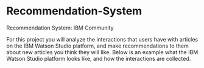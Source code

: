 # Recommendation-System

Recommendation System: IBM Community

For this project you will analyze the interactions that users have with articles on the IBM Watson Studio platform, and make recommendations to them about new articles you think they will like. Below is an example what the IBM Watson Studio platform looks like, and how the interactions are collected.
